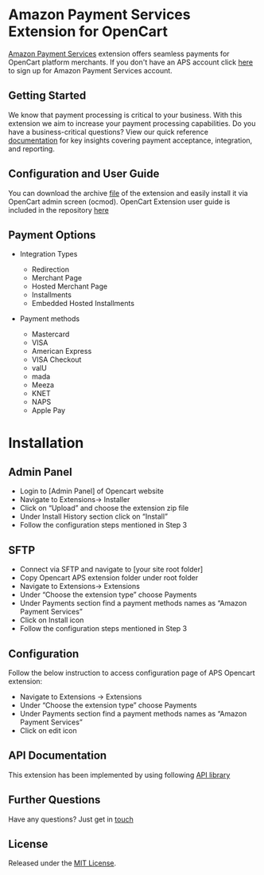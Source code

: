 # Amazon Payment Services Extension for OpenCart
<a href="https://paymentservices.amazon.com/" target="_blank">Amazon Payment Services</a> extension offers seamless payments for OpenCart platform merchants.  If you don't have an APS account click [here](https://paymentservices.amazon.com/) to sign up for Amazon Payment Services account.


## Getting Started
We know that payment processing is critical to your business. With this extension we aim to increase your payment processing capabilities. Do you have a business-critical questions? View our quick reference [documentation](https://paymentservices.amazon.com/docs/EN/index.html) for key insights covering payment acceptance, integration, and reporting.


## Configuration and User Guide
You can download the archive [file](/oc3_apsopencart_2.3.0.ocmod.zip) of the extension and easily install it via OpenCart admin screen (ocmod).
OpenCart Extension user guide is included in the repository [here](https://github.com/payfort/opencart3-payfort/wiki) 
   

## Payment Options

* Integration Types
   * Redirection
   * Merchant Page
   * Hosted Merchant Page
   * Installments
   * Embedded Hosted Installments

* Payment methods
   * Mastercard
   * VISA
   * American Express
   * VISA Checkout
   * valU
   * mada
   * Meeza
   * KNET
   * NAPS
   * Apple Pay
 
# Installation
##  Admin Panel
- Login to [Admin Panel] of Opencart website 
- Navigate to Extensions-> Installer 
- Click on “Upload” and choose the extension zip file 
- Under Install History section click on “Install” 
- Follow the configuration steps mentioned in Step 3 
## SFTP 
- Connect via SFTP and navigate to [your site root folder] 
- Copy Opencart APS extension folder under root folder 
- Navigate to Extensions-> Extensions 
- Under “Choose the extension type” choose Payments 
- Under Payments section find a payment methods names as “Amazon Payment Services” 
- Click on Install icon 
- Follow the configuration steps mentioned in Step 3 
## Configuration 

Follow the below instruction to access configuration page of APS Opencart extension:  

- Navigate to Extensions -> Extensions 
- Under “Choose the extension type” choose Payments 
- Under Payments section find a payment methods names as “Amazon Payment Services” 
- Click on edit icon 



## API Documentation
This extension has been implemented by using following [API library](https://paymentservices-reference.payfort.com/docs/api/build/index.html)


## Further Questions
Have any questions? Just get in [touch](https://paymentservices.amazon.com/get-in-touch)

## License
Released under the [MIT License](/LICENSE).
